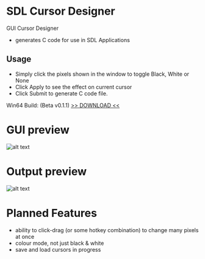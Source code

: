 # SDL Cursor Designer

GUI Cursor Designer
- generates C code for use in SDL Applications

## Usage
- Simply click the pixels shown in the window to toggle Black, White or None
- Click Apply to see the effect on current cursor
- Click Submit to generate C code file.

Win64 Build: (Beta v0.1.1)
[>> DOWNLOAD <<](https://github.com/phraggers/SDLCursorDesigner/releases/download/v0.1.1/SDLCursorDesigner_v011_Win64.7z)

# GUI preview
![alt text](https://github.com/phraggers/SDLCursorDesigner/blob/master/Screenshot_v010_gui.png?raw=true)

# Output preview
![alt text](https://github.com/phraggers/SDLCursorDesigner/blob/master/Screenshot_v010_output.png?raw=true)

# Planned Features
- ability to click-drag (or some hotkey combination) to change many pixels at once
- colour mode, not just black & white
- save and load cursors in progress
